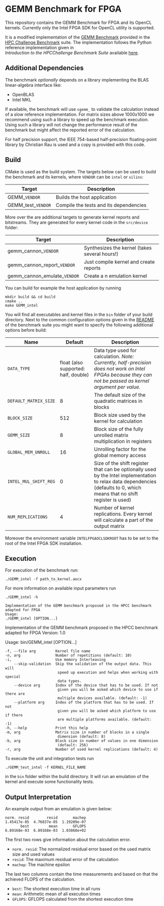 # GEMM Benchmark for FPGA

This repository contains the GEMM Benchmark for FPGA and its OpenCL kernels.
Currently only the  Intel FPGA SDK for OpenCL utility is supported.

It is a modified implementation of the
[GEMM Benchmark](http://www.netlib.org/parkbench/html/matrix-kernels.html)
provided in the [HPC Challenge Benchmark](https://icl.utk.edu/hpcc/) suite.
The implementation follows the Python reference implementation given in  
_Introduction to the HPCChallenge Benchmark Suite_ available
[here](http://icl.cs.utk.edu/news_pub/submissions/hpcc-challenge-intro.pdf).

## Additional Dependencies

The benchmark *optionally* depends on a library implementing the BLAS linear-algebra interface like:

- OpenBLAS
- Intel MKL

If available, the benchmark will use `sgemm_` to validate the calculation instead of a slow reference implementation.
For matrix sizes above 1000x1000 we recommend using such a library to speed up the benchmark execution. 
Using such a library will not change the performance result of the benchmark but might affect the reported error of the calculation.

For half precision support, the IEEE 754-based half-precision floating-point library by Christian Rau is used and a copy is provided with this code. 

## Build

CMake is used as the build system.
The targets below can be used to build the benchmark and its kernels, where `VENDOR` can be
`intel` or `xilinx`:

 |  Target  | Description                                    |
 | -------- | ---------------------------------------------- |
 | GEMM_`VENDOR`   | Builds the host application                    |
 | GEMM_test_`VENDOR`    | Compile the tests and its dependencies  |
 
 More over the are additional targets to generate kernel reports and bitstreams.
 They are generated for every kernel code in the `src/device` folder:
 
  |  Target  | Description                                    |
  | -------- | ---------------------------------------------- |
  | gemm_cannon_`VENDOR`         | Synthesizes the kernel (takes several hours!)  |
  | gemm_cannon_report_`VENDOR`  | Just compile kernel and create reports    |
  | gemm_cannon_emulate_`VENDOR`  | Create a n emulation kernel             |
 
 You can build for example the host application by running
 
    mkdir build && cd build
    cmake ..
    make GEMM_intel

You will find all executables and kernel files in the `bin`
folder of your build directory.
Next to the common configuration options given in the [README](../README.md) of the benchmark suite you might want to specify the following additional options before build:

Name             | Default     | Description                          |
---------------- |-------------|--------------------------------------|
 `DATA_TYPE`     | float (also supported: half, double)      | Data type used for calculation. *Note: Currently, half-precision does not work on Intel FPGAs because they can not be passed as kernel argument per value.*  |
`DEFAULT_MATRIX_SIZE` | 8      | The default size of the quadratic matrices in blocks |
`BLOCK_SIZE`    | 512          | Block size used by the kernel for calculation |
`GEMM_SIZE`    | 8             | Block size of the fully unrolled matrix multiplication in registers |
`GLOBAL_MEM_UNROLL`| 16        | Unrolling factor for the global memory access |
`INTEL_MUL_SHIFT_REG`| 0       | Size of the shift register that can be optionally used by the Intel implementation to relax data dependencies (defaults to 0, which means that no shift register is used) |
`NUM_REPLICATIONS` | 4         | Number of kernel replications. Every kernel will calculate a part of the output matrix |

Moreover the environment variable `INTELFPGAOCLSDKROOT` has to be set to the root
of the Intel FPGA SDK installation.

## Execution

For execution of the benchmark run:

    ./GEMM_intel -f path_to_kernel.aocx
    
For more information on available input parameters run

    ./GEMM_intel -h
    
    Implementation of the GEMM benchmark proposed in the HPCC benchmark adapted for FPGA
    Usage:
    ./GEMM_intel [OPTION...]

Implementation of the GEMM benchmark proposed in the HPCC benchmark adapted for FPGA
Version: 1.0

Usage:
  bin/GEMM_intel [OPTION...]

    -f, --file arg         Kernel file name
    -n, arg                Number of repetitions (default: 10)
    -i,                    Use memory Interleaving
        --skip-validation  Skip the validation of the output data. This will
                            speed up execution and helps when working with special
                            data types.
        --device arg       Index of the device that has to be used. If not
                            given you will be asked which device to use if there are
                            multiple devices available. (default: -1)
        --platform arg     Index of the platform that has to be used. If not
                            given you will be asked which platform to use if there
                            are multiple platforms available. (default: -1)
    -h, --help             Print this help
    -m, arg                Matrix size in number of blocks in a single
                            dimension (default: 8)
    -b, arg                Block size in number of values in one dimension
                            (default: 256)
    -r, arg                Number of used kernel replications (default: 4)
    
To execute the unit and integration tests run

    ./GEMM_test_intel -f KERNEL_FILE_NAME
    
in the `bin` folder within the build directory.
It will run an emulation of the kernel and execute some functionality tests.

## Output Interpretation

An example output from an emulation is given below:

    norm. resid        resid       machep
    1.45417e-05  4.76837e-05  1.19209e-07
           best         mean       GFLOPS
    6.89168e-03  6.89168e-03  1.03868e+02

The first two rows give information about the calculation error.

- `norm. resid`: The normalized residual error based on the used matrix size and used values
- `resid`: The maximum residual error of the calculation
- `machep`: The machine epsilon

The last two columns contain the time measurements and based on that the achieved FLOPS
of the calculation.

- `best`: The shortest execution time in all runs
- `mean`: Arithmetic mean of all execution times
- `GFLOPS`: GFLOPS calculated from the shortest execution time
